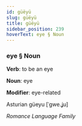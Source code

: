 ```yaml
---
id: güëyü
slug: güëyü
title: güëyü
sidebar_position: 239
hoverText: eye § Noun
---
```


### eye § Noun

**Verb**: to be an eye

**Noun**: eye

**Modifier**: eye-related

Asturian güeyu [ˈɡwe.ʝu]

*Romance Language Family*
